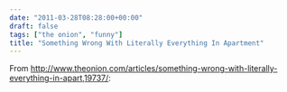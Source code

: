 ```yaml
---
date: "2011-03-28T08:28:00+00:00"
draft: false
tags: ["the onion", "funny"]
title: "Something Wrong With Literally Everything In Apartment"
---
```

From http://www.theonion.com/articles/something-wrong-with-literally-everything-in-apart,19737/:




